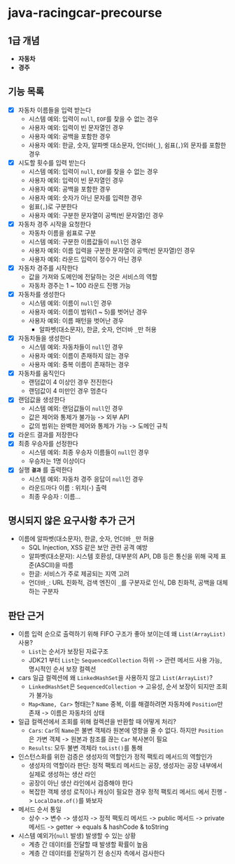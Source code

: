 # java-racingcar-precourse
## 1급 개념
- **자동차**
- **경주**

## 기능 목록
- [x] 자동차 이름들을 입력 받는다
  - 시스템 예외: 입력이 `null`, `EOF`를 찾을 수 없는 경우
  - 사용자 예외: 입력이 빈 문자열인 경우
  - 사용자 예외: 공백을 포함한 경우
  - 사용자 예외: 한글, 숫자, 알파벳 대소문자, 언더바(`_`), 쉼표(`,`)외 문자를 포함한 경우
- [x] 시도할 횟수를 입력 받는다
  - 시스템 예외: 입력이 `null`, `EOF`를 찾을 수 없는 경우
  - 사용자 예외: 입력이 빈 문자열인 경우
  - 사용자 예외: 공백을 포함한 경우
  - 사용자 예외: 숫자가 아닌 문자를 입력한 경우
  - 쉼표(`,`)로 구분한다
  - 사용자 예외: 구분한 문자열이 공백(빈 문자열)인 경우
- [x] 자동차 경주 시작을 요청한다
  - 자동차 이름을 쉼표로 구분
  - 시스템 예외: 구분한 이름값들이 `null`인 경우
  - 사용자 예외: 이름 입력을 구분한 문자열이 공백(빈 문자열)인 경우
  - 사용자 예외: 라운드 입력이 정수가 아닌 경우
- [x] 자동차 경주를 시작한다
  - 값을 가져와 도메인에 전달하는 것은 서비스의 역할
  - 자동차 경주는 1 ~ 100 라운드 진행 가능
- [x] 자동차를 생성한다
  - 시스템 예외: 이름이 `null`인 경우
  - 사용자 예외: 이름이 범위(1 ~ 5)를 벗어난 경우
  - 사용자 예외: 이름 패턴을 벗어난 경우
    - 알파벳(대소문자), 한글, 숫자, 언더바 `_`만 허용
- [x] 자동차들을 생성한다
  - 시스템 예외: 자동차들이 `null`인 경우
  - 사용자 예외: 이름이 존재하지 않는 경우 
  - 사용자 예외: 중복 이름이 존재하는 경우
- [x] 자동차를 움직인다
  - 랜덤값이 4 이상인 경우 전진한다
  - 랜덤값이 4 미만인 경우 멈춘다
- [x] 랜덤값을 생성한다
  - 시스템 예외: 랜덤값들이 `null`인 경우 
  - 값은 제어와 통제가 불가능 -> 외부 API
  - 값의 범위는 완벽한 제어와 통제가 가능 -> 도메인 규칙
- [x] 라운드 결과를 저장한다
- [x] 최종 우승자를 선정한다
  - 시스템 예외: 최종 우승자 이름들이 `null`인 경우 
  - 우승자는 1명 이상이다
- [x] 실행 **`결과`** 를 출력한다
  - 시스템 예외: 자동차 경주 응답이 `null`인 경우
  - 라운드마다 이름 : 위치(-) 출력
  - 최종 우승자 : 이름...

## 명시되지 않은 요구사항 추가 근거
- 이름에 알파벳(대소문자), 한글, 숫자, 언더바 `_`만 허용
  - SQL Injection, XSS 같은 보안 관련 공격 예방
  - 알파벳(대소문자): 시스템 호환성, 대부분의 API, DB 등은 통신을 위해 국제 표준(ASCII)을 따름
  - 한글: 서비스가 주로 제공되는 지역 고려
  - 언더바`_`: URL 친화적, 검색 엔진이 `_`를 구분자로 인식, DB 친화적, 공백을 대체하는 구분자

## 판단 근거
- 이름 입력 순으로 출력하기 위해 FIFO 구조가 좋아 보이는데 왜 `List(ArrayList)` 사용?
  - `List`는 순서가 보장된 자료구조
  - JDK21 부터 `List`는 `SequencedCollection` 하위 -> 관련 메서드 사용 가능, 명시적인 순서 보장 컬렉션
- cars 일급 컬렉션에 왜 `LinkedHashSet`을 사용하지 않고 `List(ArrayList)`?
  - `LinkedHashSet`은 `SequencedCollection` -> 고유성, 순서 보장이 되지만 조회가 불가능
  - `Map<Name, Car>` 형태는? `Name` 중복, 이를 해결하려면 자동차에 `Position`만 존재 -> 이름은 자동차의 상태
- 일급 컬렉션에서 조회를 위해 컬렉션을 반환할 때 어떻게 처리?
  - `Cars`: `Car`의 `Name`은 불변 객체라 원본에 영향을 줄 수 없다. 하지만 `Position`은 가변 객체 -> 원본과 참조를 끊는 `Car` 복사본이 필요
  - `Results`: 모두 불변 객체라 `toList()`를 통해
- 인스턴스화를 위한 검증은 생성자의 역할인가 정적 팩토리 메서드의 역할인가
  - 생성자의 역할이라 판단: 정적 팩토리 메서드는 공장, 생성자는 공장 내부에서 실제로 생성하는 생산 라인
  - 공장이 아닌 생산 라인에서 검증해야 한다
  - 복잡한 객체 생성 로직이나 캐싱이 필요한 경우 정적 팩토리 메서드 에서 진행 -> `LocalDate.of()`를 봐보자
- 메서드 순서 통일
  - 상수 -> 변수 -> 생성자 -> 정적 팩토리 메서드 -> public 메서드 -> private 메서드 -> getter -> equals & hashCode & toString
- 시스템 예외가(`null` 발생) 발생할 수 있는 상황
  - 계층 간 데이터를 전달할 때 발생할 확률이 높음
  - 계층 간 데이터를 전달하기 전 송신자 측에서 검사한다
